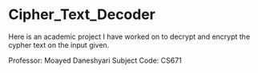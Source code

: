 # Cipher_Text_Decoder

Here is an academic project I have worked on to decrypt and encrypt the cypher text on the input given. 

Professor: Moayed Daneshyari
Subject Code: CS671
